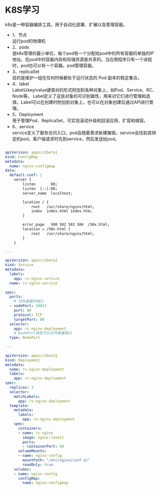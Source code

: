 # K8S学习

k8s是一种容器编排工具。用于自动化部署、扩展以及管理容器。
- 1、节点  
运行pod的物理机
- 2、pods  
是k8s管理的最小单位，每个pod有一个分配给pod中的所有容器的单独的IP 地址。在pod中的容器内存和存储资源是共享的。当应用程序只有一个进程时，pod也可以有一个容器。pod管理容器。
- 3、replicaSet  
目的是维护一组在任何时候都处于运行状态的 Pod 副本的稳定集合。
- 4、label  
Label以key/value键值对的形式附加到各种对象上，如Pod、Service、RC、Node等。
Label定义了这些对象的可识别属性，用来对它们进行管理和选择。Label可以在创建时附加到对象上，也可以在对象创建后通过API进行管理。
- 5、Deployment    
用于管理Pod、ReplicaSet，可实现滚动升级和回滚应用、扩容和缩容。
- 6、service  
service定义了服务访问入口，pod会随着需求新建摧毁，service会找到其绑定的pod，客户端请求时先到service，然后发送给pod。


```yml

apiVersion: apps/v1beta1
kind: ConfigMap
metadata:
  name: nginx-configmap
data:
  default.conf: |
    server {
        listen       80;
        listen  [::]:80;
        server_name  localhost;

        location / {
            root   /usr/share/nginx/html;
            index  index.html index.htm;
        }

        error_page   500 502 503 504  /50x.html;
        location = /50x.html {
            root   /usr/share/nginx/html;
        }
    }

---

apiVersion: apps/v1beta1
kind: Service
metadata:
  labels:
    app: rs-nginx-service
  name: rs-nginx-service
  
spec:
  ports:
	# 对外暴露的端口
  - nodePort: 30013
    port: 80
    protocol: TCP
    targetPort: 80
  selector:
    app: rs-nginx-deployment
	# NodePort类型可以对外暴露端口
  type: NodePort
  
---

apiVersion: apps/v1beta1
kind: Deployment
metadata:
  name: rs-nginx-deployment
  labels:
    app: rs-nginx-deployment
spec:
  replicas: 3
  selector:
    matchLabels:
      app: rs-nginx-deployment
  template:
    metadata:
      labels:
        app: rs-nginx-deployment
    spec:
      containers:
      - name: rs-nginx
        image: nginx:latest
        ports:
        - containerPort: 80
      volumeMounts:
      - name: nginx-config
        mountPath: "/etc/nginx/conf.d/"
        readOnly: true
    volumes:
    - name: nginx-config
      configMap:
        name: nginx-configmap
```
